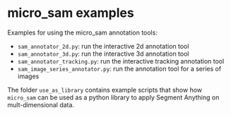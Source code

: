 # micro_sam examples

Examples for using the micro_sam annotation tools:
- `sam_annotator_2d.py`: run the interactive 2d annotation tool
- `sam_annotator_3d.py`: run the interactive 3d annotation tool
- `sam_annotator_tracking.py`: run the interactive tracking annotation tool
- `sam_image_series_annotator.py`: run the annotation tool for a series of images

The folder `use_as_library` contains example scripts that show how `micro_sam` can be used as a python
library to apply Segment Anything on mult-dimensional data.
